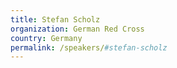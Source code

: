 ```yaml
---
title: Stefan Scholz 
organization: German Red Cross
country: Germany
permalink: /speakers/#stefan-scholz
---
```

